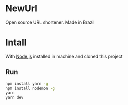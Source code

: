 # NewUrl
 Open source URL shortener. Made in Brazil


# Intall

With [Node.js](http://nodejs.org/) installed in machine and cloned this project

## Run 

```sh
npm install yarn -g
npm install nodemon -g 
yarn
yarn dev
```
